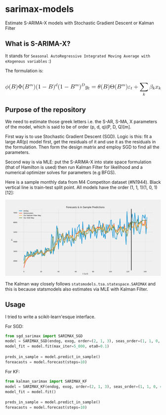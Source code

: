 # sarimax-models
Estimate S-ARIMA-X models with Stochastic Gradient Descent or Kalman Filter

## What is S-ARIMA-X?

It stands for `Seasonal AutoRegressive Integrated Moving Average with eXogenous variables` :)

The formulation is:

&emsp;&emsp;&emsp;&emsp;&emsp;&emsp;&emsp;&emsp;&emsp;&emsp;&emsp;&emsp;&emsp;&emsp;&emsp;
![sarimax eqn](https://github.com/isaidwhynot/sarimax-models/blob/master/CodeCogsEqn.svg?raw=true)

## Purpose of the repository

We need to estimate those greek letters i.e. the S-AR, S-MA, X parameters of the model, which is said to be of order (p, d, q)(P, D, Q)[m].

First way is to use Stochastic Gradient Descent (SGD). Logic is this: fit a large AR(p) model first, get the residuals of it and use it as the residuals in the formulation. Then form the design matrix and employ SGD to find all the parameters.

Second way is via MLE: put the S-ARIMA-X into state space formulation (that of Hamilton is used) then run Kalman Filter for likelihood and a numerical optimizer solves for parameters (e.g BFGS).

Here is a sample monthly data from M4 Competiton dataset (#N1944). Black vertical line is train-test split point. All models have the order (1, 1, 1)(1, 0, 1)[12]:

![m4 data comparison](https://github.com/isaidwhynot/sarimax-models/blob/master/ss.png?raw=true)

The Kalman way closely follows `statsmodels.tsa.statespace.SARIMAX` and this is because statsmodels also estimates via MLE with Kalman Filter.

## Usage

I tried to write a scikit-learn'esque interface.

For SGD:

```python
from sgd_sarimax import SARIMAX_SGD
model = SARIMAX_SGD(endog, exog, order=(2, 1, 3), seas_order=(1, 1, 0, 4))
model_fit = model.fit(max_iter=5_000, eta0=0.1)

preds_in_sample = model.predict_in_sample()
foreacasts = model.forecast(steps=10)
```

For KF:

```python
from kalman_sarimax import SARIMAX_KF
model = SARIMAX_KF(endog, exog, order=(2, 1, 3), seas_order=(1, 1, 0, 4))
model_fit = model.fit()

preds_in_sample = model.predict_in_sample()
foreacasts = model.forecast(steps=10)
```
